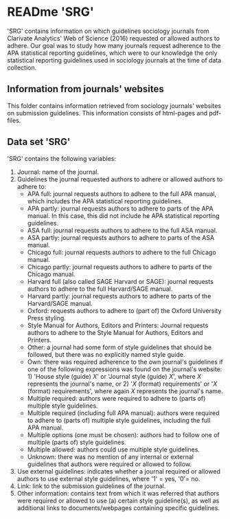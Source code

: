 # READme 'SRG'

'SRG' contains information on which guidelines sociology journals from Clarivate Analytics' Web of Science (2016) requested or allowed authors to adhere. Our goal was to study how many journals request adherence to the APA statistical reporting guidelines, which were to our knowledge the only statistical reporting guidelines used in sociology journals at the time of data collection. 

## Information from journals' websites
This folder contains information retrieved from sociology journals' websites on submission guidelines. This information consists of html-pages and pdf-files.


## Data set 'SRG' 
'SRG' contains the following variables:
1. Journal: name of the journal.
2. Guidelines the journal requested authors to adhere or allowed authors to adhere to:
    - APA full: journal requests authors to adhere to the full APA manual, which includes the APA statistical reporting guidelines.
    - APA partly: journal requests authors to adhere to parts of the APA manual. In this case, this did not include he APA statistical reporting guidelines.
    - ASA full: journal requests authors to adhere to the full ASA manual.
    - ASA partly: journal requests authors to adhere to parts of the ASA manual.
    - Chicago full: journal requests authors to adhere to the full Chicago manual.
    - Chicago partly: journal requests authors to adhere to parts of the Chicago manual.
    - Harvard full (also called SAGE Harvard or SAGE): journal requests authors to adhere to the full Harvard/SAGE manual.
    - Harvard partly: journal requests authors to adhere to parts of the Harvard/SAGE manual.
    - Oxford: requests authors to adhere to (part of) the  Oxford University Press styling.
    - Style Manual for Authors, Editors and Printers: Journal requests authors to adhere to the Style Manual for Authors, Editors and Printers.
    - Other: a journal had some form of style guidelines that should be followed, but there was no explicitly named style guide.
    - Own: there was required adherence to the own journal's guidelines if one of the following expressions was found on the journal's website: 1) 'House style (guide) *X*' or 'Journal style (guide) *X*', where *X* represents the journal's name, or 2) '*X* (format) requirements' or '*X* (format) requirements', where again *X* represents the journal's name.
    - Multiple required: authors were required to adhere to (parts of) multiple style guidelines.
    - Multiple required (including full APA manual): authors were required to adhere to (parts of) multiple style guidelines, including the full APA manual.
    - Multiple options (one must be chosen): authors had to follow one of multiple (parts of) style guidelines.
    - Multiple allowed: authors could use multiple style guidelines.
    - Unknown: there was no mention of any internal or external guidelines that authors were required or allowed to follow.
3. Use external guidelines: indicates whether a journal required or allowed authors to use external style guidelines, where '1' = yes, '0'= no.
4. Link: link to the submission guidelines of the journal.
5. Other information: contains text from which it was referred that authors were required or allowed to use (a) certain style guideline(s), as well as additional links to documents/webpages containing specific guidelines.

